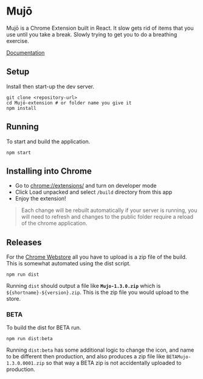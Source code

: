 # Mujō

Mujō is a Chrome Extension built in React. It slow gets rid of items that you use until you take a break. Slowly trying to get you to do a breathing exercise.

[Documentation](./docs/README.md)

## Setup

Install then start-up the dev server.

```shell
git clone <repository-url>
cd Mujō-extension # or folder name you give it
npm install
```

## Running

To start and build the application.

```shell
npm start
```

## Installing into Chrome

- Go to [chrome://extensions/](chrome://extensions/) and turn on developer mode
- Click Load unpacked and select `/build` directory from this app
- Enjoy the extension!

> Each change will be rebuilt automatically if your server is running, you will need to refresh and changes to the public folder require a reload of the chrome application.

## Releases

For the [Chrome Webstore](https://chrome.google.com/webstore/category/extensions) all you have to upload is a zip file of the build. This is somewhat automated using the dist script.

```shell
npm run dist
```

Running `dist` should output a file like **`Mujo-1.3.0.zip`** which is `${shortname}-${version}.zip`. This is the zip file you would upload to the store.

### BETA

To build the dist for BETA run.

```shell
npm run dist:beta
```

Running `dist:beta` has some additional logic to change the icon, and name to be different then production, and also produces a zip file like `BETAMujo-1.3.0.0001.zip` so that way a BETA zip is not accidentally uploaded to production.
